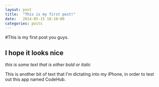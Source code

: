 ```yaml
---
layout: post
title:  "This is my first post!"
date:   2014-05-15 18:10:00
categories: posts
---
```


#This is my first post you guys. 

## I hope it looks nice

_this is some text that is either bold or italic_

This is another bit of text that I'm dictating into my iPhone, in order to test out this app named CodeHub.